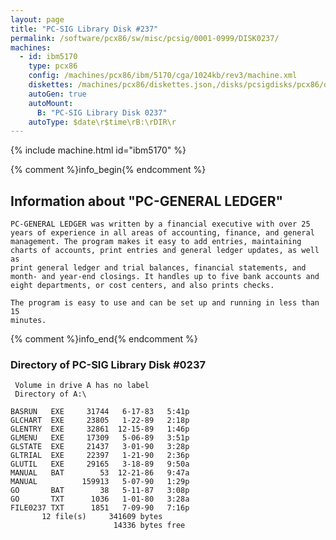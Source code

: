 ```yaml
---
layout: page
title: "PC-SIG Library Disk #237"
permalink: /software/pcx86/sw/misc/pcsig/0001-0999/DISK0237/
machines:
  - id: ibm5170
    type: pcx86
    config: /machines/pcx86/ibm/5170/cga/1024kb/rev3/machine.xml
    diskettes: /machines/pcx86/diskettes.json,/disks/pcsigdisks/pcx86/diskettes.json
    autoGen: true
    autoMount:
      B: "PC-SIG Library Disk 0237"
    autoType: $date\r$time\rB:\rDIR\r
---
```


{% include machine.html id="ibm5170" %}

{% comment %}info_begin{% endcomment %}

## Information about "PC-GENERAL LEDGER"

    PC-GENERAL LEDGER was written by a financial executive with over 25
    years of experience in all areas of accounting, finance, and general
    management. The program makes it easy to add entries, maintaining
    charts of accounts, print entries and general ledger updates, as well as
    print general ledger and trial balances, financial statements, and
    month- and year-end closings. It handles up to five bank accounts and
    eight departments, or cost centers, and also prints checks.
    
    The program is easy to use and can be set up and running in less than 15
    minutes.
{% comment %}info_end{% endcomment %}


### Directory of PC-SIG Library Disk #0237

     Volume in drive A has no label
     Directory of A:\

    BASRUN   EXE     31744   6-17-83   5:41p
    GLCHART  EXE     23805   1-22-89   2:18p
    GLENTRY  EXE     32861  12-15-89   1:46p
    GLMENU   EXE     17309   5-06-89   3:51p
    GLSTATE  EXE     21437   3-01-90   3:28p
    GLTRIAL  EXE     22397   1-21-90   2:36p
    GLUTIL   EXE     29165   3-18-89   9:50a
    MANUAL   BAT        53  12-21-86   9:47a
    MANUAL          159913   5-07-90   1:29p
    GO       BAT        38   5-11-87   3:08p
    GO       TXT      1036   1-01-80   3:28a
    FILE0237 TXT      1851   7-09-90   7:16p
           12 file(s)     341609 bytes
                           14336 bytes free
